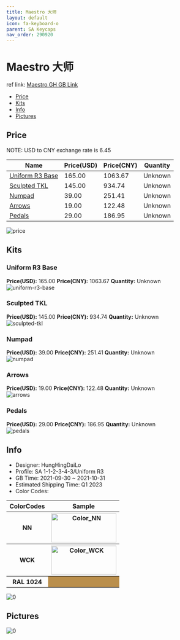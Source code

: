 ```yaml
---
title: Maestro 大师
layout: default
icon: fa-keyboard-o
parent: SA Keycaps
nav_order: 290920
---
```


# Maestro 大师

ref link: [Maestro GH GB Link](https://geekhack.org/index.php?topic=114740.0)

* [Price](#price)
* [Kits](#kits)
* [Info](#info)
* [Pictures](#pictures)

## Price

NOTE: USD to CNY exchange rate is 6.45

| Name          | Price(USD)   |  Price(CNY) | Quantity |
| ------------- | ------------ |  ---------- | -------- |
|[Uniform R3 Base](#uniform-r3-base)|165.00|1063.67|Unknown|
|[Sculpted TKL](#sculpted-tkl)|145.00|934.74|Unknown|
|[Numpad](#numpad)|39.00|251.41|Unknown|
|[Arrows](#arrows)|19.00|122.48|Unknown|
|[Pedals](#pedals)|29.00|186.95|Unknown|

<img src="{{ 'assets/images/sa-keycaps/Maestro/price.jpg' | relative_url }}" alt="price" class="image featured">

## Kits
### Uniform R3 Base  
**Price(USD):** 165.00	**Price(CNY):** 1063.67	**Quantity:** Unknown  
<img src="{{ 'assets/images/sa-keycaps/Maestro/kits_pics/uniform-r3-base.png' | relative_url }}" alt="uniform-r3-base" class="image featured">

### Sculpted TKL  
**Price(USD):** 145.00	**Price(CNY):** 934.74	**Quantity:** Unknown  
<img src="{{ 'assets/images/sa-keycaps/Maestro/kits_pics/sculpted-tkl.png' | relative_url }}" alt="sculpted-tkl" class="image featured">

### Numpad  
**Price(USD):** 39.00	**Price(CNY):** 251.41	**Quantity:** Unknown  
<img src="{{ 'assets/images/sa-keycaps/Maestro/kits_pics/numpad.png' | relative_url }}" alt="numpad" class="image featured">

### Arrows  
**Price(USD):** 19.00	**Price(CNY):** 122.48	**Quantity:** Unknown  
<img src="{{ 'assets/images/sa-keycaps/Maestro/kits_pics/arrows.png' | relative_url }}" alt="arrows" class="image featured">

### Pedals  
**Price(USD):** 29.00	**Price(CNY):** 186.95	**Quantity:** Unknown  
<img src="{{ 'assets/images/sa-keycaps/Maestro/kits_pics/pedals.jpg' | relative_url }}" alt="pedals" class="image featured">

## Info
* Designer: HungHingDaiLo  
* Profile: SA 1-1-2-3-4-3/Uniform R3  
* GB Time: 2021-09-30 ~ 2021-10-31  
* Estimated Shipping Time: Q1 2023  
* Color Codes:  

<table style="width:100%">
  <tr>
    <th>ColorCodes</th>
    <th>Sample</th>
  </tr>  <tr>
    <th>NN</th>
    <th><img src="{{ 'assets/images/sa-keycaps/SP_ColorCodes/abs/SP_Abs_ColorCodes_NN.png' | relative_url }}" alt="Color_NN" height="75" width="170"></th>
  </tr>
  <tr>
    <th>WCK</th>
    <th><img src="{{ 'assets/images/sa-keycaps/SP_ColorCodes/abs/SP_Abs_ColorCodes_WCK.png' | relative_url }}" alt="Color_WCK" height="75" width="170"></th>
  </tr>
  <tr>
    <th>RAL 1024</th>
    <th style="background-color: rgb(186, 143, 76)">&#160;</th>
  </tr>
</table>

<img src="{{ 'assets/images/sa-keycaps/Maestro/0.png' | relative_url }}" alt="0" class="image featured">

## Pictures  
<img src="{{ 'assets/images/sa-keycaps/Maestro/rendering_pics/0.png' | relative_url }}" alt="0" class="image featured">
